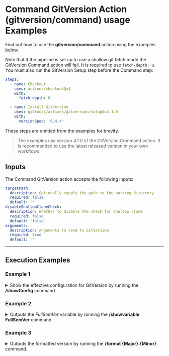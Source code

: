 # Command GitVersion Action (gitversion/command) usage Examples

Find out how to use the **gitversion/command** action using the examples below.

Note that if the pipeline is set up to use a shallow git fetch mode the GitVersion Command action will fail. It is required to use `fetch-depth: 0`.
You must also run the GitVersion Setup step before the Command step:

```yaml
steps:
  - name: Checkout
    uses: actions/checkout@v4
    with:
      fetch-depth: 0

  - name: Install GitVersion
    uses: gittools/actions/gitversion/setup@v4.1.0
    with:
      versionSpec: '6.4.x'
```

These steps are omitted from the examples for brevity.

> The examples use version _4.1.0_ of the GitVersion Command action.  It is recommended to use the latest released version in your own workflows.

## Inputs

The Command GitVersion action accepts the following inputs:

```yaml
targetPath:
  description: Optionally supply the path to the working directory
  required: false
  default: ''
disableShallowCloneCheck:
  description: Whether to disable the check for shallow clone
  required: false
  default: 'false'
arguments:
  description: Arguments to send to GitVersion
  required: true
  default: ''
```

---

## Execution Examples

### Example 1

<details>
  <summary>Show the effective configuration for GitVersion by running the <b>/showConfig</b> command.</summary>

```yaml
steps:
  # gittools/actions/gitversion/setup@v4.1.0 action omitted for brevity.

  - name: Display GitVersion config
    uses: gittools/actions/gitversion/command@v4.1.0
    with:
      arguments: '/showConfig'
```

</details>

### Example 2

<details>
  <summary>Outputs the <i>FullSemVer</i> variable by running the <b>/showvariable FullSemVer</b> command.</summary>

```yaml
steps:
  # gittools/actions/gitversion/setup@v4.1.0 action omitted for brevity.

  - name: Output the FullSemVer variable
    uses: gittools/actions/gitversion/command@v4.1.0
    with:
      arguments: '/showvariable FullSemVer'
```

</details>

### Example 3

<details>
  <summary>Outputs the formatted version by running the <b>/format {Major}.{Minor}</b> command.</summary>

```yaml
steps:
  # gittools/actions/gitversion/setup@v4.1.0 action omitted for brevity.

  - name: Output the formatted version
    uses: gittools/actions/gitversion/command@v4.1.0
    with:
      arguments: '/format {Major}.{Minor}' # any Output Variable can be used here
```

</details>
